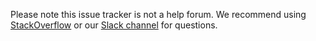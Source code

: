 Please note this issue tracker is not a help forum. We recommend using [StackOverflow](https://stackoverflow.com/questions/tagged/ts-jest) or our [Slack channel](https://bit.ly/3bRHFPQ) for questions.
